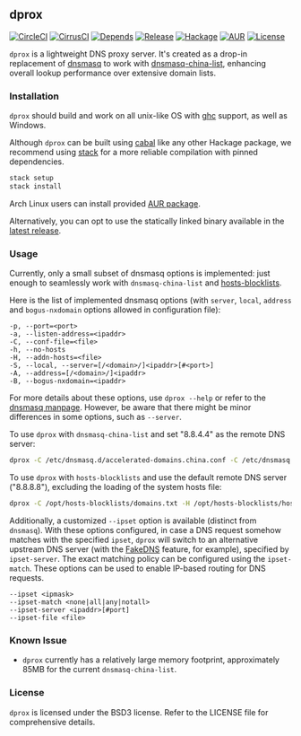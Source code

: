 ## dprox

[![CircleCI](https://circleci.com/gh/bjin/dprox.svg?style=shield)](https://circleci.com/gh/bjin/dprox)
[![CirrusCI](https://api.cirrus-ci.com/github/bjin/dprox.svg)](https://cirrus-ci.com/github/bjin/dprox)
[![Depends](https://img.shields.io/hackage-deps/v/dprox.svg)](https://packdeps.haskellers.com/feed?needle=dprox)
[![Release](https://img.shields.io/github/release/bjin/dprox.svg)](https://github.com/bjin/dprox/releases)
[![Hackage](https://img.shields.io/hackage/v/dprox.svg)](https://hackage.haskell.org/package/dprox)
[![AUR](https://img.shields.io/aur/version/dprox.svg)](https://aur.archlinux.org/packages/dprox/)
[![License](https://img.shields.io/github/license/bjin/dprox.svg)](https://github.com/bjin/dprox/blob/master/LICENSE)

`dprox` is a lightweight DNS proxy server. It's created as a drop-in replacement
of [dnsmasq](http://www.thekelleys.org.uk/dnsmasq/doc.html) to work with
[dnsmasq-china-list](https://github.com/felixonmars/dnsmasq-china-list),
enhancing overall lookup performance over extensive domain lists.

### Installation

`dprox` should build and work on all unix-like OS with [ghc](https://www.haskell.org/ghc/) support, as well as Windows.

Although `dprox` can be built using [cabal](https://www.haskell.org/cabal/) like any other Hackage package,
we recommend using [stack](https://docs.haskellstack.org/en/stable/README/#how-to-install) for a more reliable compilation with pinned dependencies.

```sh
stack setup
stack install
```

Arch Linux users can install provided [AUR package](https://aur.archlinux.org/packages/dprox/).

Alternatively, you can opt to use the statically linked binary available in the [latest release](https://github.com/bjin/dprox/releases).

### Usage

Currently, only a small subset of dnsmasq options is implemented: just enough to seamlessly work with `dnsmasq-china-list` and [hosts-blocklists](https://github.com/notracking/hosts-blocklists).

Here is the list of implemented dnsmasq options (with `server`, `local`, `address` and `bogus-nxdomain` options allowed in configuration file):

```
-p, --port=<port>
-a, --listen-address=<ipaddr>
-C, --conf-file=<file>
-h, --no-hosts
-H, --addn-hosts=<file>
-S, --local, --server=[/<domain>/]<ipaddr>[#<port>]
-A, --address=[/<domain>/]<ipaddr>
-B, --bogus-nxdomain=<ipaddr>
```

For more details about these options, use `dprox --help` or refer to the [dnsmasq manpage](http://www.thekelleys.org.uk/dnsmasq/docs/dnsmasq-man.html).
However, be aware that there might be minor differences in some options, such as `--server`.

To use `dprox` with `dnsmasq-china-list` and set "8.8.4.4" as the remote DNS server:

```sh
dprox -C /etc/dnsmasq.d/accelerated-domains.china.conf -C /etc/dnsmasq.d/bogus-nxdomain.china.conf -S 8.8.4.4
```

To use `dprox` with `hosts-blocklists` and use the default remote DNS server ("8.8.8.8"), excluding the loading of the system hosts file:

```sh
dprox -C /opt/hosts-blocklists/domains.txt -H /opt/hosts-blocklists/hostnames.txt -h
```

Additionally, a customized `--ipset` option is available (distinct from `dnsmasq`).
With these options configured, in case a DNS request somehow matches with the specified `ipset`, `dprox` will switch to an alternative upstream
DNS server (with the [FakeDNS](https://www.v2fly.org/config/fakedns.html) feature, for example), specified by `ipset-server`.
The exact matching policy can be configured using the `ipset-match`. These options can be used to enable IP-based routing for DNS requests.

```
--ipset <ipmask>
--ipset-match <none|all|any|notall>
--ipset-server <ipaddr>[#port]
--ipset-file <file>
```

### Known Issue

* `dprox` currently has a relatively large memory footprint, approximately 85MB for the current `dnsmasq-china-list`.

### License

`dprox` is licensed under the BSD3 license. Refer to the LICENSE file for comprehensive details.
